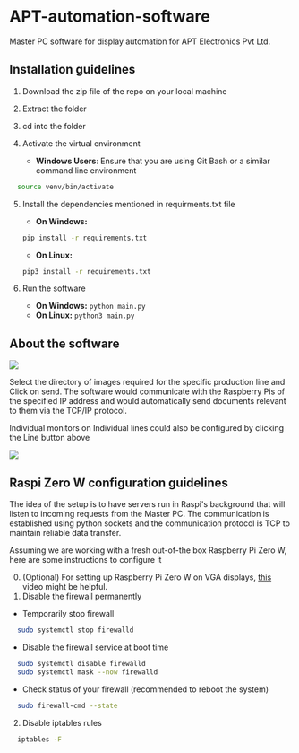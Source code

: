 # **APT-automation-software**

Master PC software for display automation for APT Electronics Pvt Ltd.

## **Installation guidelines**

<!-- OL -->
1. Download the zip file of the repo on your local machine
2. Extract the folder
3. cd into the folder
4. Activate the virtual environment
   * **Windows Users**: Ensure that you are using Git Bash or a similar command line environment
   
   <!-- Code Block -->
```bash
  source venv/bin/activate
```
5. Install the dependencies mentioned in requirments.txt file
   * **On Windows:**  
   ```bash
   pip install -r requirements.txt
   ```
   * **On Linux:**  
   ```bash
   pip3 install -r requirements.txt
   ```
6. Run the software

    * **On Windows:** ```python main.py```
    * **On Linux:** ```python3 main.py```

## **About the software**

<img src = "https://user-images.githubusercontent.com/55655727/141419362-6f3023ff-bd64-440b-a1aa-4b197ea9b676.png"></img>

Select the directory of images required for the specific production line and Click on send.
The software would communicate with the Raspberry Pis of the specified IP address and would automatically send documents relevant to them via the TCP/IP protocol.

Individual monitors on Individual lines could also be configured by clicking the Line button above

<img src = "https://user-images.githubusercontent.com/55655727/141419382-c737e7fc-4140-4347-a3ed-25ed76715fbe.png"></img>

## **Raspi Zero W configuration guidelines**

<p>The idea of the setup is to have servers run in Raspi's background that will listen to incoming requests from the Master PC. The communication is established using python sockets and the communication protocol is TCP to maintain reliable data transfer.</p>

<p>Assuming we are working with a fresh out-of-the box Raspberry Pi Zero W, here are some instructions to configure it</p>

<!-- OL -->
0. (Optional) For setting up Raspberry Pi Zero W on VGA displays, <a href = "https://www.youtube.com/watch?v=7WbMGzet7fg">this</a> video might be helpful.
1. Disable the firewall permanently
<!-- UL -->
  - Temporarily stop firewall
  <!-- Code Block -->
  ```bash
    sudo systemctl stop firewalld
  ```
  - Disable the firewall service at boot time
  <!-- Code Block -->
  ```bash
    sudo systemctl disable firewalld
    sudo systemctl mask --now firewalld
  ```
  - Check status of your firewall (recommended to reboot the system)
  <!-- Code Block -->
  ```bash
    sudo firewall-cmd --state
  ```

2. Disable iptables rules
<!-- Code Block -->
  ```bash
    iptables -F
  ```
